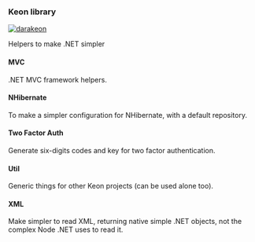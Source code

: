 ### Keon library
[![darakeon](https://circleci.com/gh/darakeon/dk-lib.svg?style=svg)](.circleci/config.yml)

Helpers to make .NET simpler

#### MVC

.NET MVC framework helpers.

#### NHibernate

To make a simpler configuration for NHibernate, with a default
repository.

#### Two Factor Auth

Generate six-digits codes and key for two factor authentication.

#### Util

Generic things for other Keon projects (can be used alone too).

#### XML

Make simpler to read XML, returning native simple .NET objects, not the
complex Node .NET uses to read it.
